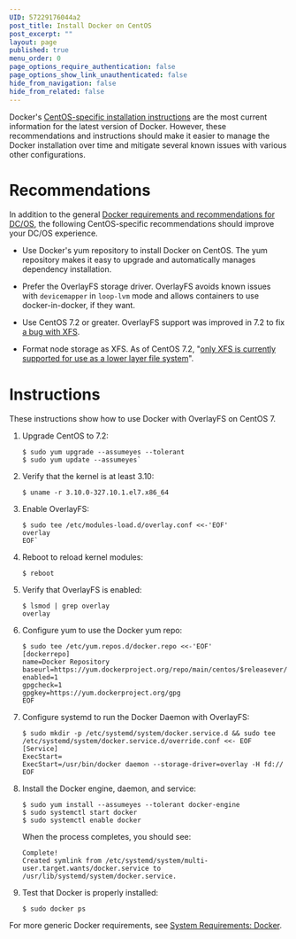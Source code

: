 ```yaml
---
UID: 57229176044a2
post_title: Install Docker on CentOS
post_excerpt: ""
layout: page
published: true
menu_order: 0
page_options_require_authentication: false
page_options_show_link_unauthenticated: false
hide_from_navigation: false
hide_from_related: false
---
```

Docker's <a href="https://docs.docker.com/engine/installation/linux/centos/" target="_blank">CentOS-specific installation instructions</a> are the most current information for the latest version of Docker. However, these recommendations and instructions should make it easier to manage the Docker installation over time and mitigate several known issues with various other configurations.

# Recommendations

In addition to the general [Docker requirements and recommendations for DC/OS][1], the following CentOS-specific recommendations should improve your DC/OS experience.

*   Use Docker's yum repository to install Docker on CentOS. The yum repository makes it easy to upgrade and automatically manages dependency installation.

*   Prefer the OverlayFS storage driver. OverlayFS avoids known issues with `devicemapper` in `loop-lvm` mode and allows containers to use docker-in-docker, if they want.

*   Use CentOS 7.2 or greater. OverlayFS support was improved in 7.2 to fix <a href="https://github.com/docker/docker/issues/10294" target="_blank">a bug with XFS</a>.

*   Format node storage as XFS. As of CentOS 7.2, "<a href="https://access.redhat.com/documentation/en-US/Red_Hat_Enterprise_Linux/7/html/7.2_Release_Notes/technology-preview-file_systems.html" target="_blank">only XFS is currently supported for use as a lower layer file system</a>".

# Instructions

These instructions show how to use Docker with OverlayFS on CentOS 7.

1.  Upgrade CentOS to 7.2:
    
        $ sudo yum upgrade --assumeyes --tolerant
        $ sudo yum update --assumeyes`

2.  Verify that the kernel is at least 3.10:
    
        $ uname -r 3.10.0-327.10.1.el7.x86_64

3.  Enable OverlayFS:
    
        $ sudo tee /etc/modules-load.d/overlay.conf <<-'EOF'
        overlay
        EOF`

4.  Reboot to reload kernel modules:

        $ reboot

5.  Verify that OverlayFS is enabled:
    
        $ lsmod | grep overlay
        overlay

6.  Configure yum to use the Docker yum repo:
    
        $ sudo tee /etc/yum.repos.d/docker.repo <<-'EOF'
        [dockerrepo]
        name=Docker Repository
        baseurl=https://yum.dockerproject.org/repo/main/centos/$releasever/
        enabled=1
        gpgcheck=1
        gpgkey=https://yum.dockerproject.org/gpg
        EOF

7.  Configure systemd to run the Docker Daemon with OverlayFS:
    

        $ sudo mkdir -p /etc/systemd/system/docker.service.d && sudo tee /etc/systemd/system/docker.service.d/override.conf <<- EOF
        [Service]
        ExecStart=
        ExecStart=/usr/bin/docker daemon --storage-driver=overlay -H fd://
        EOF

8.  Install the Docker engine, daemon, and service:
    
        $ sudo yum install --assumeyes --tolerant docker-engine
        $ sudo systemctl start docker
        $ sudo systemctl enable docker
    
    When the process completes, you should see:
    
        Complete!
        Created symlink from /etc/systemd/system/multi-user.target.wants/docker.service to /usr/lib/systemd/system/docker.service.

9.  Test that Docker is properly installed:
    
        $ sudo docker ps

For more generic Docker requirements, see [System Requirements: Docker][1].

 [1]: /administration/installing/custom/system-requirements/#docker